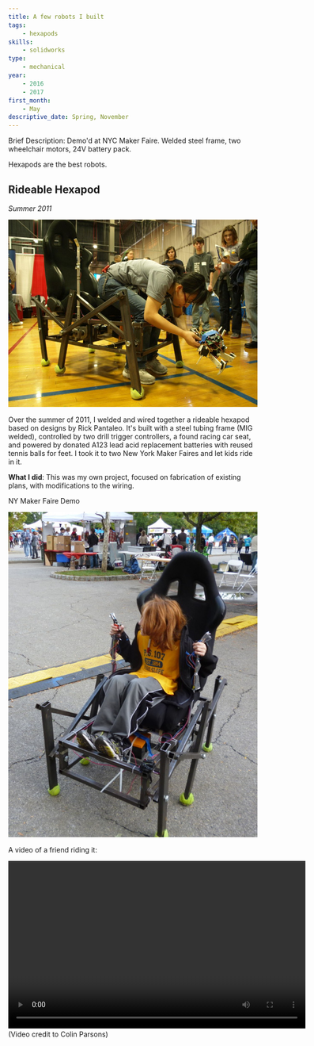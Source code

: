 ```yaml
---
title: A few robots I built
tags: 
    - hexapods
skills:
    - solidworks
type:
    - mechanical
year: 
    - 2016
    - 2017 
first_month: 
    - May
descriptive_date: Spring, November
---
```


Brief Description: Demo'd at NYC Maker Faire. Welded steel frame, two wheelchair motors, 24V battery pack.

Hexapods are the best robots.


## Rideable Hexapod

*Summer 2011*

![](techfair.jpg)

Over the summer of 2011, I welded and wired together a rideable hexapod based on designs by Rick Pantaleo. It's built with a steel tubing frame (MIG welded), controlled by two drill trigger controllers, a found racing car seat, and powered by donated A123 lead acid replacement batteries with reused tennis balls for feet. I took it to two New York Maker Faires and let kids ride in it.

**What I did**: This was my own project, focused on fabrication of existing plans, with modifications to the wiring.

NY Maker Faire Demo

![](makerfaire.jpg)

A video of a friend riding it:

<video width="601" height="338" controls>
  <source src="yayhexapods.webm" type="video/webm">
Your browser does not support the video tag.
</video>
(Video credit to Colin Parsons)
